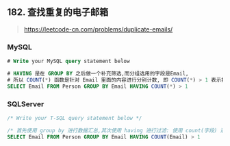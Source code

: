 ## 182. 查找重复的电子邮箱
> https://leetcode-cn.com/problems/duplicate-emails/


### MySQL
```sql
# Write your MySQL query statement below

# HAVING 是在 GROUP BY 之后做一个补充筛选,而分组选用的字段是Email,
# 所以 COUNT(*) 函数是针对 Email 里面的内容进行分别计数, 即 COUNT(*) > 1 表示指定 email 的出现次数不止一次
SELECT Email FROM Person GROUP BY Email HAVING COUNT(*) > 1
```

### SQLServer
```sql
/* Write your T-SQL query statement below */

/* 首先使用 group by 进行数据汇总,其次使用 having 进行过滤: 使用 count(字段) 进行统计汇总数据,大于1的则为重复 */
SELECT Email FROM Person GROUP BY Email HAVING COUNT(Email) > 1
```
